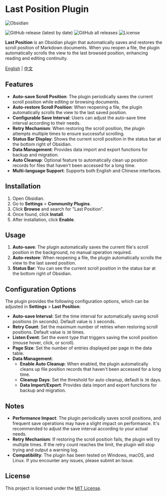 # Last Position Plugin

![Obsidian](https://img.shields.io/badge/Obsidian-%23483699?style=for-the-badge&logo=obsidian&logoColor=white)

![GitHub release (latest by date)](https://img.shields.io/github/v/release/Saktawdi/obsidian-last-position?style=for-the-badge)
![GitHub all releases](https://img.shields.io/github/downloads/Saktawdi/obsidian-last-position/total?style=for-the-badge)
![License](https://img.shields.io/github/license/Saktawdi/obsidian-last-position?style=for-the-badge)

**Last Position** is an Obsidian plugin that automatically saves and restores the scroll position of Markdown documents. When you reopen a file, the plugin automatically scrolls the view to the last browsed position, enhancing reading and editing continuity.

[English](README_en.md) | [中文](README.md)

## Features

- **Auto-save Scroll Position**: The plugin periodically saves the current scroll position while editing or browsing documents.
- **Auto-restore Scroll Position**: When reopening a file, the plugin automatically scrolls the view to the last saved position.
- **Configurable Save Interval**: Users can adjust the auto-save time interval according to their needs.
- **Retry Mechanism**: When restoring the scroll position, the plugin attempts multiple times to ensure successful scrolling.
- **Status Bar Display**: Shows the current scroll position in the status bar at the bottom right of Obsidian.
- **Data Management**: Provides data import and export functions for backup and migration.
- **Auto Cleanup**: Optional feature to automatically clean up position records for files that haven't been accessed for a long time.
- **Multi-language Support**: Supports both English and Chinese interfaces.

## Installation

1. Open Obsidian.
2. Go to **Settings** > **Community Plugins**.
3. Click **Browse** and search for "Last Position".
4. Once found, click **Install**.
5. After installation, click **Enable**.

## Usage

1. **Auto-save**: The plugin automatically saves the current file's scroll position in the background, no manual operation required.
2. **Auto-restore**: When reopening a file, the plugin automatically scrolls the view to the last saved position.
3. **Status Bar**: You can see the current scroll position in the status bar at the bottom right of Obsidian.

## Configuration Options

The plugin provides the following configuration options, which can be adjusted in **Settings** > **Last Position**:

- **Auto-save Interval**: Set the time interval for automatically saving scroll positions (in seconds). Default value is `3` seconds.
- **Retry Count**: Set the maximum number of retries when restoring scroll positions. Default value is `30` times.
- **Listen Event**: Set the event type that triggers saving the scroll position (mouse hover, click, or scroll).
- **Page Size**: Set the number of entries displayed per page in the data table.
- **Data Management**:
  - **Enable Auto Cleanup**: When enabled, the plugin automatically cleans up file position records that haven't been accessed for a long time.
  - **Cleanup Days**: Set the threshold for auto cleanup, default is `30` days.
  - **Data Import/Export**: Provides data import and export functions for backup and migration.

## Notes

- **Performance Impact**: The plugin periodically saves scroll positions, and frequent save operations may have a slight impact on performance. It's recommended to adjust the save interval according to your actual needs.
- **Retry Mechanism**: If restoring the scroll position fails, the plugin will try multiple times. If the retry count reaches the limit, the plugin will stop trying and output a warning log.
- **Compatibility**: The plugin has been tested on Windows, macOS, and Linux. If you encounter any issues, please submit an Issue.

## License

This project is licensed under the [MIT License](LICENSE).